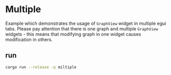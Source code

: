 # Multiple
Example which demonstrates the usage of `GraphView` widget in multiple egui tabs. Please pay attention that there is one graph and multiple `GraphView` widgets - this means that modifying graph in one widget causes modification in others.

## run
```bash
cargo run --release -p miltiple
```
